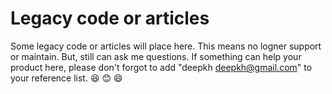 # Legacy code or articles

Some legacy code or articles will place here. This means no logner support or maintain. But, still can ask me questions. If something can help your product here, please don't forgot to add "deepkh deepkh@gmail.com" to your reference list. :laughing: :blush: :smile:

